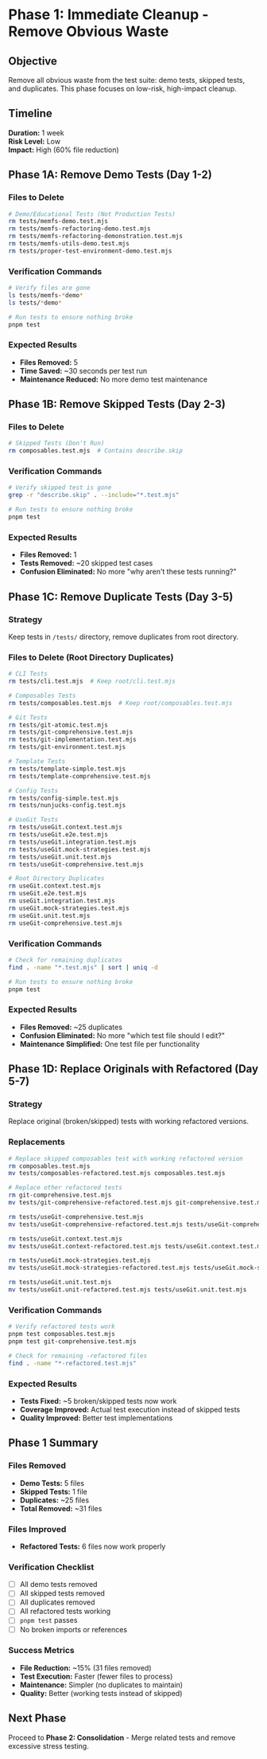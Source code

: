 # Phase 1: Immediate Cleanup - Remove Obvious Waste

## Objective
Remove all obvious waste from the test suite: demo tests, skipped tests, and duplicates. This phase focuses on low-risk, high-impact cleanup.

## Timeline
**Duration:** 1 week  
**Risk Level:** Low  
**Impact:** High (60% file reduction)

## Phase 1A: Remove Demo Tests (Day 1-2)

### Files to Delete
```bash
# Demo/Educational Tests (Not Production Tests)
rm tests/memfs-demo.test.mjs
rm tests/memfs-refactoring-demo.test.mjs
rm tests/memfs-refactoring-demonstration.test.mjs
rm tests/memfs-utils-demo.test.mjs
rm tests/proper-test-environment-demo.test.mjs
```

### Verification Commands
```bash
# Verify files are gone
ls tests/memfs-*demo*
ls tests/*demo*

# Run tests to ensure nothing broke
pnpm test
```

### Expected Results
- **Files Removed:** 5
- **Time Saved:** ~30 seconds per test run
- **Maintenance Reduced:** No more demo test maintenance

## Phase 1B: Remove Skipped Tests (Day 2-3)

### Files to Delete
```bash
# Skipped Tests (Don't Run)
rm composables.test.mjs  # Contains describe.skip
```

### Verification Commands
```bash
# Verify skipped test is gone
grep -r "describe.skip" . --include="*.test.mjs"

# Run tests to ensure nothing broke
pnpm test
```

### Expected Results
- **Files Removed:** 1
- **Tests Removed:** ~20 skipped test cases
- **Confusion Eliminated:** No more "why aren't these tests running?"

## Phase 1C: Remove Duplicate Tests (Day 3-5)

### Strategy
Keep tests in `/tests/` directory, remove duplicates from root directory.

### Files to Delete (Root Directory Duplicates)
```bash
# CLI Tests
rm tests/cli.test.mjs  # Keep root/cli.test.mjs

# Composables Tests  
rm tests/composables.test.mjs  # Keep root/composables.test.mjs

# Git Tests
rm tests/git-atomic.test.mjs
rm tests/git-comprehensive.test.mjs
rm tests/git-implementation.test.mjs
rm tests/git-environment.test.mjs

# Template Tests
rm tests/template-simple.test.mjs
rm tests/template-comprehensive.test.mjs

# Config Tests
rm tests/config-simple.test.mjs
rm tests/nunjucks-config.test.mjs

# UseGit Tests
rm tests/useGit.context.test.mjs
rm tests/useGit.e2e.test.mjs
rm tests/useGit.integration.test.mjs
rm tests/useGit.mock-strategies.test.mjs
rm tests/useGit.unit.test.mjs
rm tests/useGit-comprehensive.test.mjs

# Root Directory Duplicates
rm useGit.context.test.mjs
rm useGit.e2e.test.mjs
rm useGit.integration.test.mjs
rm useGit.mock-strategies.test.mjs
rm useGit.unit.test.mjs
rm useGit-comprehensive.test.mjs
```

### Verification Commands
```bash
# Check for remaining duplicates
find . -name "*.test.mjs" | sort | uniq -d

# Run tests to ensure nothing broke
pnpm test
```

### Expected Results
- **Files Removed:** ~25 duplicates
- **Confusion Eliminated:** No more "which test file should I edit?"
- **Maintenance Simplified:** One test file per functionality

## Phase 1D: Replace Originals with Refactored (Day 5-7)

### Strategy
Replace original (broken/skipped) tests with working refactored versions.

### Replacements
```bash
# Replace skipped composables test with working refactored version
rm composables.test.mjs
mv tests/composables-refactored.test.mjs composables.test.mjs

# Replace other refactored tests
rm git-comprehensive.test.mjs
mv tests/git-comprehensive-refactored.test.mjs git-comprehensive.test.mjs

rm tests/useGit-comprehensive.test.mjs
mv tests/useGit-comprehensive-refactored.test.mjs tests/useGit-comprehensive.test.mjs

rm tests/useGit.context.test.mjs
mv tests/useGit.context-refactored.test.mjs tests/useGit.context.test.mjs

rm tests/useGit.mock-strategies.test.mjs
mv tests/useGit.mock-strategies-refactored.test.mjs tests/useGit.mock-strategies.test.mjs

rm tests/useGit.unit.test.mjs
mv tests/useGit.unit-refactored.test.mjs tests/useGit.unit.test.mjs
```

### Verification Commands
```bash
# Verify refactored tests work
pnpm test composables.test.mjs
pnpm test git-comprehensive.test.mjs

# Check for remaining -refactored files
find . -name "*-refactored.test.mjs"
```

### Expected Results
- **Tests Fixed:** ~5 broken/skipped tests now work
- **Coverage Improved:** Actual test execution instead of skipped tests
- **Quality Improved:** Better test implementations

## Phase 1 Summary

### Files Removed
- **Demo Tests:** 5 files
- **Skipped Tests:** 1 file  
- **Duplicates:** ~25 files
- **Total Removed:** ~31 files

### Files Improved
- **Refactored Tests:** 6 files now work properly

### Verification Checklist
- [ ] All demo tests removed
- [ ] All skipped tests removed
- [ ] All duplicates removed
- [ ] All refactored tests working
- [ ] `pnpm test` passes
- [ ] No broken imports or references

### Success Metrics
- **File Reduction:** ~15% (31 files removed)
- **Test Execution:** Faster (fewer files to process)
- **Maintenance:** Simpler (no duplicates to maintain)
- **Quality:** Better (working tests instead of skipped)

## Next Phase
Proceed to **Phase 2: Consolidation** - Merge related tests and remove excessive stress testing.

